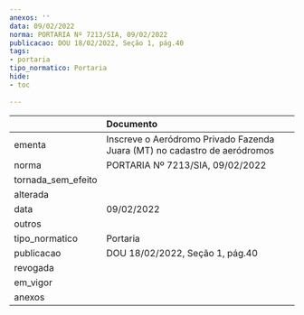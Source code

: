 ```yaml
---
anexos: ''
data: 09/02/2022
norma: PORTARIA Nº 7213/SIA, 09/02/2022
publicacao: DOU 18/02/2022, Seção 1, pág.40
tags:
- portaria
tipo_normatico: Portaria
hide: 
- toc 
 
---
```


|                    | Documento                                                                 |
|:-------------------|:--------------------------------------------------------------------------|
| ementa             | Inscreve o Aeródromo Privado Fazenda Juara (MT) no cadastro de aeródromos |
| norma              | PORTARIA Nº 7213/SIA, 09/02/2022                                          |
| tornada_sem_efeito |                                                                           |
| alterada           |                                                                           |
| data               | 09/02/2022                                                                |
| outros             |                                                                           |
| tipo_normatico     | Portaria                                                                  |
| publicacao         | DOU 18/02/2022, Seção 1, pág.40                                           |
| revogada           |                                                                           |
| em_vigor           |                                                                           |
| anexos             |                                                                           |